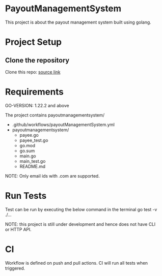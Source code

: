 # PayoutManagementSystem

This project is about the payout management system built using golang.

# Project Setup

## Clone the repository

Clone this repo: <a href = "https://github.com/Swarathmica-infraspec/payoutManagementSystem"> source link  </a>

# Requirements

GO-VERSION: 1.22.2 and above

The project contains payoutmanagementsystem/ <br>
- .github/workflows/payoutManagementSystem.yml <br>
- payoutmanagementsystem/
  - payee.go <br>
  - payee_test.go <br>
  - go.mod <br>
  - go.sum <br>
  - main.go <br>
  - main_test.go <br>
  - README.md <br>

NOTE: Only email ids with .com are supported.

# Run Tests

Test can be run by executing the below command in the terminal
  go test -v ./...

NOTE: this project is still under development and hence does not have CLI or HTTP API.

# CI

Workflow is defined on push and pull actions. CI will run all tests when triggered.